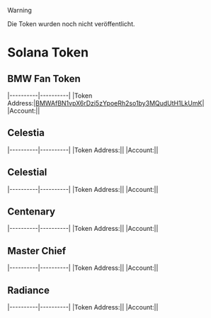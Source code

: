 > [!WARNING]
> Die Token wurden noch nicht veröffentlicht.

# Solana Token
## BMW Fan Token
|----------|----------|
|Token Address:|[BMWAfBN1vpX6rDzi5zYpoeRh2so1by3MQudUtH1LkUmK](https://explorer.solana.com/address/BMWAfBN1vpX6rDzi5zYpoeRh2so1by3MQudUtH1LkUmK?cluster=devnet)|
|Account:||
## Celestia
|----------|----------|
|Token Address:||
|Account:||
## Celestial
|----------|----------|
|Token Address:||
|Account:||
## Centenary
|----------|----------|
|Token Address:||
|Account:||
## Master Chief
|----------|----------|
|Token Address:||
|Account:||
## Radiance
|----------|----------|
|Token Address:||
|Account:||
